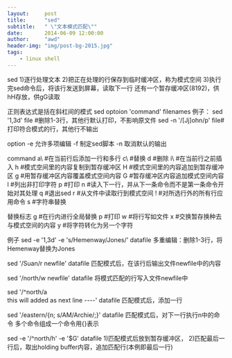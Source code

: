 ```yaml
---
layout:     post
title:      "sed"
subtitle:   " \"文本模式匹配\""
date:       2014-06-09 12:00:00
author:     "awd"
header-img: "img/post-bg-2015.jpg"
tags:
    - linux shell
---
```

sed
1)逐行处理文本
2)把正在处理的行保存到临时缓冲区，称为模式空间
3)执行完sed命令后，将该行发送到屏幕，读取下一行
还有一个暂存缓冲区(8192)，供hH存放，供gG读取

正则表达式是括在斜杠间的模式
sed optoion 'command' filenames
例子：	sed '1,3d' file		#删除1-3行，其他行默认打印，不影响原文件
	sed -n '/[Jj]ohn/p' file#打印符合模式的行，其他行不输出
	
option
-e	允许多项编辑
-f	制定sed脚本
-n	取消默认的输出

command
a\	#在当前行后添加一行和多行
c\	#替换
d	#删除
i\	#在当前行之前插入
h	#模式空间里的内容复制到暂存缓冲区
H	#模式空间里的内容追加到暂存缓冲区
g	#用暂存缓冲区内容覆盖模式空间内容
G	#暂存缓冲区内容追加模式空间内容
l	#列出非打印字符
p	#打印
n	#读入下一行，并从下一条命令而不是第一条命令开始对其处理
q	#退出sed
r	#从文件中读取行到模式空间
!	#对所选行外的所有行应用命令
s	#字符串替换

替换标志
g	#在行内进行全局替换
p	#打印
w	#将行写如文件
x	#交换暂存换种去与模式空间的内容
y	#将字符转化为另一个字符

例子
sed -e '1,3d' -e 's/Hemenway/Jones/' datafile
多重编辑：删除1-3行，将Hemenway替换为Jones

sed '/Suan/r newfile' datafile
匹配模式后，在该行后输出文件newfile中的内容

sed '/north/w newfile' datafile
将模式匹配的行写入文件newfile中

sed '/^north/a \
this will added as next line ----' datafile
匹配模式后，添加一行

sed '/eastern/{n; s/AM/Archie/;}' datafile
匹配模式后，对下一行执行n中的命令
多个命令组成一个命令用{}表示

sed -e '/^north/h' -e '$G' datafile
1)匹配模式后放到暂存缓冲区， 
2)匹配最后一行后，取出holding buffer内容，追加匹配行(本例即最后一行)
